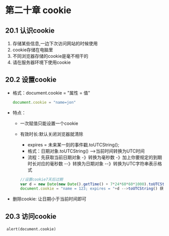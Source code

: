# 第二十章 cookie

## 20.1 认识cookie

1. 存储某些信息,一边下次访问网站的时候使用
2. cookie存储在电脑里
3. 不同浏览器存储的cookie是毫不相干的
4. 请在服务器环境下使用cookie

## 20.2 设置cookie

- 格式：document.cookie = "属性 = 值"

  ```javascript
  document.cookie = "name=jon"
  ```

- 特点：

  - 一次赋值只能设置一个cookie

  - 有效时长:默认关闭浏览器就清除

    - expires = 未来某一刻的事件戳.toUTCString();
    - 格式：日期对象.toUTCString()      -->当前时间转换为UTC时间
    - 流程：先获取当前日期对象 -》转换为毫秒数 -》加上你要规定的到期时长对应的毫秒数 --》转换为日期对象 --》转换为UTC字符串表示格式

    ```javascript
    //设置cookie7天后过期
    var d = new Date(new Date().getTime() + 7*24*60*60*1000).toUTCString();//getTime获取毫秒数
    document.cookie = "name = 123; expires = "+d -->toUTCString() 获取的是东八区的时间戳 所以需要转换为国际标准时间 
    ```

- 删除cookie:
  				让日期小于当前时间即可

## 20.3 访问cookie

​	`alert(document.cookie)`

